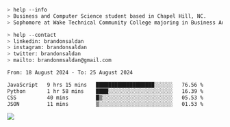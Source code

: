 ````bash
> help --info
> Business and Computer Science student based in Chapel Hill, NC.
> Sophomore at Wake Technical Community College majoring in Business Administration.
````

````bash
> help --contact
> linkedin: brandonsaldan
> instagram: brandonsaldan
> twitter: brandonsaldan
> mailto: brandonmsaldan@gmail.com
````

<!--START_SECTION:waka-->

```txt
From: 18 August 2024 - To: 25 August 2024

JavaScript   9 hrs 15 mins   ███████████████████░░░░░░   76.56 %
Python       1 hr 58 mins    ████░░░░░░░░░░░░░░░░░░░░░   16.39 %
CSS          40 mins         █▒░░░░░░░░░░░░░░░░░░░░░░░   05.53 %
JSON         11 mins         ▒░░░░░░░░░░░░░░░░░░░░░░░░   01.53 %
```

<!--END_SECTION:waka-->

![](https://komarev.com/ghpvc/?username=brandonsaldan&color=6A8AFF)
